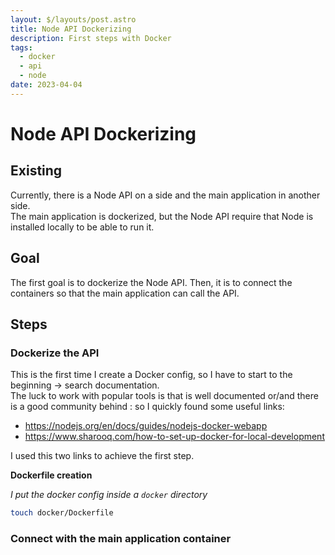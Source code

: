 ```yaml
---
layout: $/layouts/post.astro
title: Node API Dockerizing
description: First steps with Docker
tags:
  - docker
  - api
  - node
date: 2023-04-04
---
```


# Node API Dockerizing

## Existing

Currently, there is a Node API on a side and the main application in another side.  
The main application is dockerized, but the Node API require that Node is installed locally to be able to run it.

## Goal

The first goal is to dockerize the Node API.
Then, it is to connect the containers so that the main application can call the API.

## Steps

### Dockerize the API

This is the first time I create a Docker config, so I have to start to the beginning → search documentation.  
The luck to work with popular tools is that is well documented or/and there is a good community behind : so I quickly found some useful links:
- https://nodejs.org/en/docs/guides/nodejs-docker-webapp
- https://www.sharooq.com/how-to-set-up-docker-for-local-development

I used this two links to achieve the first step.  

**Dockerfile creation**

_I put the docker config inside a `docker` directory_

~~~bash
touch docker/Dockerfile
~~~

### Connect with the main application container

